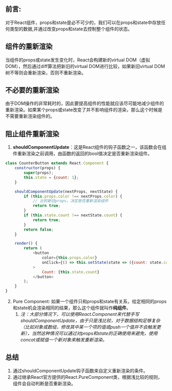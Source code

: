 ## 前言:

对于React组件，props和state是必不可少的，我们可以在props和state中存放任何类型的数据,并通过改变props和state去控制整个组件的状态。

## 组件的重新渲染

当组件的props或state发生变化时，React会构建新的virtual DOM（虚拟DOM），然后通过diff算法把新旧的virtual DOM进行比较，如果新旧virtual DOM树不等则会重新渲染，否则不重新渲染。

## 不必要的重新渲染

由于DOM操作的非常耗时的，因此要提高组件的性能就应该尽可能地减少组件的重新渲染。如果某个props或state改变了并不影响组件的渲染，那么这个时候是不需要重新渲染组件的。



## 阻止组件重新渲染

1. **shouldComponentUpdate**：这是React组件的钩子函数之一，该函数会在组件重新渲染之前调用，由函数的返回的bool值决定是否重新渲染组件。

```javascript
class CounterButton extends React.Component {
    constructor(props) {
    	super(props);
    	this.state = {count: 1};
    }

    shouldComponentUpdate(nextProps, nextState) {
        if (this.props.color !== nextProps.color) { 	
            // 比较新旧props，决定是否重新渲染组件
            return true;
        }
        if (this.state.count !== nextState.count) {
            return true;
        }
        return false;
    }

    render() {
        return (
            <button
                color={this.props.color}
                onClick={() => this.setState(state => ({count: state.count + 					1}))}
            >
                Count: {this.state.count}
            </button>
        );
    }
}
```

2. Pure Component: 如果一个组件只和props和state有关系，给定相同的props和state机会渲染相同的结果，那么这个组件就叫作**纯组件**。
   1. *注：大部分情况下，可以使用React.Component来代替手写shouldComponentUpdate，由于只是浅比较，对于数据结构足够复杂（比如对象或数组，修改其中某一个项的值或push一个值并不会触发更新），当然这种情况可以通过对props和state的正确使用来避免，使用concat或赋值一个新对象来触发重新渲染。*

## 总结

1. 通过shouldComponentUpdate钩子函数来自定义重新渲染的条件。
2. 通过继承React官方提供的React.PureComponent类，根据浅比较的规则，组件会自动判断是否重新渲染。



[^https://zhuanlan.zhihu.com/p/164749684]: 来源

